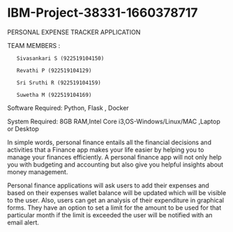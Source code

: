 # IBM-Project-38331-1660378717

PERSONAL EXPENSE TRACKER APPLICATION

TEAM MEMBERS :

      
	   Sivasankari S (922519104150)
			 
	   Revathi P (922519104129)
			 
	   Sri Sruthi R (922519104159)
			 
	   Suwetha M (922519104169)

Software Required: Python, Flask , Docker

System Required: 8GB RAM,Intel Core i3,OS-Windows/Linux/MAC ,Laptop or Desktop

In simple words, personal finance entails all the financial decisions and activities that a Finance app makes your life easier by helping you to manage your finances efficiently. A personal finance app will not only help you with budgeting and accounting but also give you helpful insights about money management.

Personal finance applications will ask users to add their expenses and based on their expenses wallet balance will be updated which will be visible to the user. Also, users can get an analysis of their expenditure in graphical forms. They have an option to set a limit for the amount to be used for that particular month if the limit is exceeded the user will be notified with an email alert.
